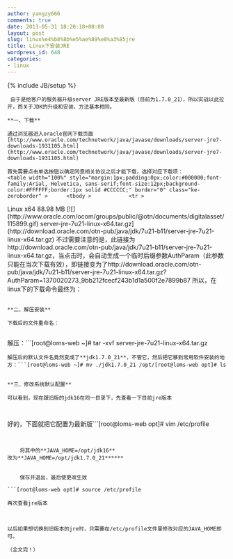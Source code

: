 ```yaml
---
author: yangzy666
comments: true
date: 2013-05-31 18:20:18+00:00
layout: post
slug: linux%e4%b8%8b%e5%ae%89%e8%a3%85jre
title: Linux下安装JRE
wordpress_id: 648
categories:
- linux
---
```

{% include JB/setup %}

	 由于是给客户的服务器升级server JRE版本至最新版（目前为1.7.0_21），所以实战以此拉开，而关于JDK的升级和安装，方法基本相同。

	**一、下载**

	通过浏览器进入oracle官网下载页面 [http://www.oracle.com/technetwork/java/javase/downloads/server-jre7-downloads-1931105.html](http://www.oracle.com/technetwork/java/javase/downloads/server-jre7-downloads-1931105.html)

	首先需要点击单选按钮以确定同意相关协议之后才能下载，选择对应下载项：  
	<table width="100%" style="margin:1px;padding:0px;color:#000000;font-family:Arial, Helvetica, sans-serif;font-size:12px;background-color:#FFFFFF;border:1px solid #CCCCCC;" border="0" class="ke-zeroborder" >		<tbody >			<tr >				
<td style="font-family:arial, helvetica, sans-serif;vertical-align:top;" >					Linux x64				
</td>				
<td style="font-family:arial, helvetica, sans-serif;vertical-align:top;" align="right" >					88.98 MB 				
</td>				
<td style="font-family:arial, helvetica, sans-serif;vertical-align:top;" align="left" >					[![](http://www.oracle.com/ocom/groups/public/@otn/documents/digitalasset/115899.gif) server-jre-7u21-linux-x64.tar.gz](http://download.oracle.com/otn-pub/java/jdk/7u21-b11/server-jre-7u21-linux-x64.tar.gz) 				
</td>			</tr>		</tbody>	</table>不过需要注意的是，此链接为http://download.oracle.com/otn-pub/java/jdk/7u21-b11/server-jre-7u21-linux-x64.tar.gz，当点击时，会自动生成一个临时后缀参数AuthParam（此参数只能在当次下载有效），即链接变为了http://download.oracle.com/otn-pub/java/jdk/7u21-b11/server-jre-7u21-linux-x64.tar.gz?AuthParam=1370020273_9bb212fcecf243b1d1a500f2e7899b87  
所以，在linux下的下载命令最终为： 

```[root@web-server ~]# wget http://download.oracle.com/otn-pub/java/jdk/7u21-b11/server-jre-7u21-linux-x64.tar.gz?AuthParam=1370020273_9bb212fcecf243b1d1a500f2e7899b87
```


	**二、解压安装**

	下载后的文件重命名：

```[root@loms-web ~]# mv server-jre-7u21-linux-x64.tar.gz\?AuthParam\=1370020273_9bb212fcecf243b1d1a500f2e7899b87  server-jre-7u21-linux-x64.tar.gz
```
解压：```[root@loms-web ~]# tar -xvf server-jre-7u21-linux-x64.tar.gz
```
解压后的默认文件名竟然变成了**jdk1.7.0_21**，不管它，然后把它移到常用软件安装的地方：```[root@loms-web ~]# mv ./jdk1.7.0_21 /opt/[root@loms-web opt]# ls
```
```jdk16  jdk1.7.0_21  mysql5  tomcat6
```


	**三、修改系统默认配置**

	可以看到，现在跟旧版的jdk16在同一目录下，先查看一下目前jre版本

```[root@loms-web opt]# java -version
```
```java version "1.6.0_14"Java(TM) SE Runtime Environment (build 1.6.0_14-b08)Java HotSpot(TM) 64-Bit Server VM (build 14.0-b16, mixed mode)
```
好的，下面就把它配置为最新版```[root@loms-web opt]# vim /etc/profile
```


	将其中的**JAVA_HOME=/opt/jdk16**  
改为**JAVA_HOME=/opt/jdk1.7.0_21******  


	保存并退出，最后使更改生效 

```[root@loms-web opt]# source /etc/profile
```


	再次查看jre版本

```[root@loms-web opt]# java -version
```
```java version "1.7.0_21"Java(TM) SE Runtime Environment (build 1.7.0_21-b11)Java HotSpot(TM) 64-Bit Server VM (build 23.21-b01, mixed mode)
```


	以后如果想切换到旧版本的jre时，只需要在/etc/profile文件里修改对应的JAVA_HOME即可。

	（全文完！）

	  


